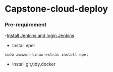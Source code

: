 # Capstone-cloud-deploy

### Pre-requirement
-[Install Jenkins and login Jenkins](https://github.com/davincizhao/Jenkins_Pipelines_on_AWS/blob/master/README.md)
- Install epel
```
sudo amazon-linux-extras install epel
```
- Install git,tidy,docker
